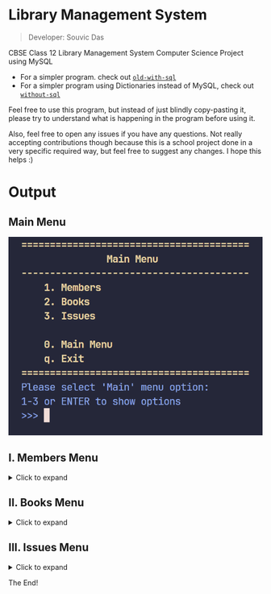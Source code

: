 # Library Management System
> Developer: Souvic Das

CBSE Class 12 Library Management System Computer Science Project using MySQL
- For a simpler program. check out [`old-with-sql`](https://github.com/WitherredAway/library-management-system/tree/old-with-sql)
- For a simpler program using Dictionaries instead of MySQL, check out [`without-sql`](https://github.com/WitherredAway/library-management-system/tree/without-sql)

Feel free to use this program, but instead of just blindly copy-pasting it, please try to understand what is happening in the program before using it.

Also, feel free to open any issues if you have any questions. Not really accepting contributions though because this is a school project done in a very specific required way, but feel free to suggest any changes. I hope this helps :)

# Output
## Main Menu
![main menu](outputs/main_menu.png)
## I. Members Menu
<details>
  <summary>Click to expand</summary>

> ### 1. View All Members
> ![option](outputs/members/1.png)

> ### 2. Search Members
> ![option](outputs/members/2.png)

> ### 3. View Member Details
> ![option](outputs/members/3.png)

> ### 4. Add Member
> ![option](outputs/members/4.png)

> ### 5. Edit Member Details
> ![option](outputs/members/5.png)

> ### 6. Remove Member
> ![option](outputs/members/6.png)
</details>

## II. Books Menu
<details>
  <summary>Click to expand</summary>

> ### 1. View Inventory
> ![option](outputs/books/1.png)

> ### 2. Search Books
> ![option](outputs/books/2.png)

> ### 3. View Book Details
> ![option](outputs/books/3.png)

> ### 4. Add Book
> ![option](outputs/books/4.png)

> ### 5. Edit Book Details
> ![option](outputs/books/5.png)

> ### 6. Remove Book
> ![option](outputs/books/6.png)
</details>

## III. Issues Menu
<details>
  <summary>Click to expand</summary>

> ### 1. View Issued Books
> ![option](outputs/issues/1.png)

> ### 2. Issue Book
> ![option](outputs/issues/2.png)

> ### 3. Un-Issue
> ![option](outputs/issues/3.png)
</details>

The End!

